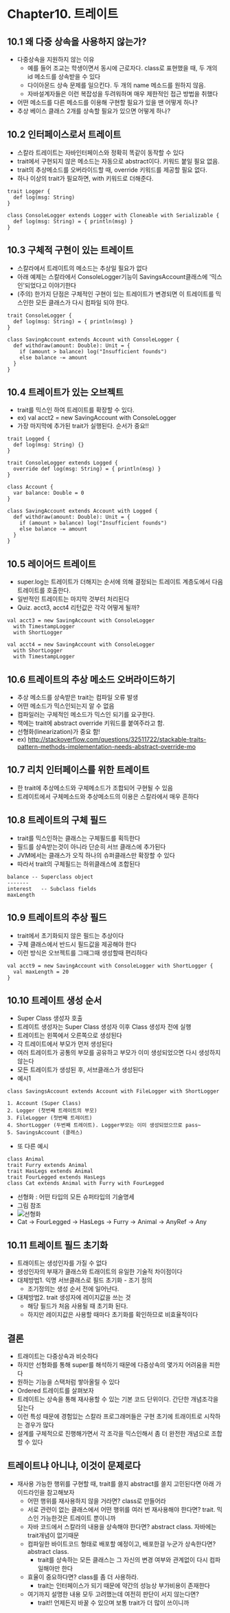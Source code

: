 # Chapter10. 트레이트

## 10.1 왜 다중 상속을 사용하지 않는가?
- 다중상속을 지원하지 않는 이유
    - 예를 들어 조교는 학생이면서 동시에 근로자다. class로 표현했을 때, 두 개의 id 메소드를 상속받을 수 있다
    - 다이아몬드 상속 문제를 일으킨다. 두 개의 name 메소드를 원하지 않음.
    - 자바설계자들은 이런 복잡성을 두려워하며 매우 제한적인 접근 방법을 취했다
- 어떤 메소드를 다른 메소드를 이용해 구현할 필요가 있을 땐 어떻게 하나?
- 추상 베이스 클래스 2개를 상속할 필요가 있으면 어떻게 하나?


## 10.2 인터페이스로서 트레이트
- 스칼라 트레이트는 자바인터페이스와 정확히 똑같이 동작할 수 있다
- trait에서 구현되지 않은 메소드는 자동으로 abstract이다. 키워드 붙일 필요 없음.
- trait의 추상메소드를 오버라이드할 때, override 키워드를 제공할 필요 없다.
- 하나 이상의 trait가 필요하면, with 키워드로 더해준다.
```
trait Logger {
  def log(msg: String)
}

class ConsoleLogger extends Logger with Cloneable with Serializable {
  def log(msg: String) = { println(msg) }
}

```


## 10.3 구체적 구현이 있는 트레이트
- 스칼라에서 트레이트의 메소드는 추상일 필요가 없다
- 아래 예제는 스칼라에서 ConsoleLogger기능이 SavingsAccount클래스에 '믹스인'되었다고 이야기한다
- (주의) 한가지 단점은 구체적인 구현이 있는 트레이트가 변경되면 이 트레이트를 믹스인한 모든 클래스가 다시 컴파일 되야 한다.
```
trait ConsoleLogger {
  def log(msg: String) = { println(msg) }
}

class SavingAccount extends Account with ConsoleLogger {
  def withdraw(amount: Double): Unit = {
    if (amount > balance) log("Insufficient founds")
    else balance -= amount
  }
}
```


## 10.4 트레이트가 있는 오브젝트
- trait를 믹스인 하여 트레이트를 확장할 수 있다.
- ex) val acct2 = new SavingAccount with ConsoleLogger
- 가장 마지막에 추가된 trait가 실행된다. 순서가 중요!!
```
trait Logged {
  def log(msg: String) {}
}

trait ConsoleLogger extends Logged {
  override def log(msg: String) = { println(msg) }
}

class Account {
  var balance: Double = 0
}

class SavingAccount extends Account with Logged {
  def withdraw(amount: Double): Unit = {
    if (amount > balance) log("Insufficient founds")
    else balance -= amount
  }
}
```


## 10.5 레이어드 트레이트
- super.log는 트레이트가 더해지는 순서에 의해 결정되는 트레이트 계층도에서 다음 트레이트를 호출한다.
- 일반적인 트레이트는 마지막 것부터 처리된다
- Quiz. acct3, acct4 리턴값은 각각 어떻게 될까?
```
val acct3 = new SavingAccount with ConsoleLogger
  with TimestampLogger
  with ShortLogger

val acct4 = new SavingAccount with ConsoleLogger
  with ShortLogger
  with TimestampLogger
```


## 10.6 트레이트의 추상 메소드 오버라이드하기
- 추상 메소드를 상속받은 trait는 컴파일 오류 발생
- 어떤 메소드가 믹스인되는지 알 수 없음
- 컴파일러는 구체적인 메소드가 믹스인 되기를 요구한다.
- 책에는 trait에 abstract override 키워드를 붙여주라고 함.
- 선형화(linearization)가 중요 함! 
- ex) http://stackoverflow.com/questions/32511722/stackable-traits-pattern-methods-implementation-needs-abstract-override-mo


## 10.7 리치 인터페이스를 위한 트레이트
- 한 trait에 추상메소드와 구체메소드가 조합되어 구현될 수 있음
- 트레이트에서 구체메소드와 추상메소드의 이용은 스칼라에서 매우 흔하다


## 10.8 트레이트의 구체 필드
- trait를 믹스인하는 클래스는 구체필드를 획득한다
- 필드를 상속받는것이 아니라 단순히 서브 클래스에 추가된다
- JVM에서는 클래스가 오직 하나의 슈퍼클래스만 확장할 수 있다
- 따라서 trait의 구체필드는 하위클래스에 조합된다
```
balance -- Superclass object
-------
interest   -- Subclass fields
maxLength
```


## 10.9 트레이트의 추상 필드
- trait에서 초기화되지 않은 필드는 추상이다
- 구체 클래스에서 반드시 필드값을 제공해야 한다
- 이런 방식은 오브젝트를 그때그때 생성할때 편리하다
```
val acct9 = new SavingAccount with ConsoleLogger with ShortLogger {
  val maxLength = 20
}
```


## 10.10 트레이트 생성 순서
- Super Class 생성자 호출
- 트레이트 생성자는 Super Class 생성자 이후 Class 생성자 전에 실행
- 트레이트는 왼쪽에서 오른쪽으로 생성된다
- 각 트레이트에서 부모가 먼저 생성된다
- 여러 트레이트가 공통의 부모를 공유하고 부모가 이미 생성되었으면 다시 생성하지 않는다
- 모든 트레이트가 생성된 후, 서브클래스가 생성된다
- 예시1
```
class SavingsAccount extends Account with FileLogger with ShortLogger

1. Account (Super Class)
2. Logger (첫번째 트레이트의 부모)
3. FileLogger (첫번째 트레이트)
4. ShortLogger (두번째 트레이트). Logger부모는 이미 생성되었으므로 pass~
5. SavingsAccount (클래스)
```
- 또 다른 예시
```
class Animal
trait Furry extends Animal
trait HasLegs extends Animal
trait FourLegged extends HasLegs
class Cat extends Animal with Furry with FourLegged
```
- 선형화 : 어떤 타입의 모든 슈퍼타입의 기술명세
- 그림 참조 
- ![선형화](https://github.daumkakao.com/Gift/study-scala/blob/master/src/main/scala/ScalafortheImpatient/ch10/Cat%20%E1%84%8F%E1%85%B3%E1%86%AF%E1%84%85%E1%85%A2%E1%84%89%E1%85%B3%E1%84%8B%E1%85%B4%20%E1%84%89%E1%85%A1%E1%86%BC%E1%84%89%E1%85%A9%E1%86%A8%20%E1%84%80%E1%85%A8%E1%84%8E%E1%85%B3%E1%86%BC%E1%84%80%E1%85%AA%20%E1%84%89%E1%85%A5%E1%86%AB%E1%84%92%E1%85%A7%E1%86%BC%E1%84%92%E1%85%AA.png?raw=true)
- Cat -> FourLegged -> HasLegs -> Furry -> Animal -> AnyRef -> Any
    
    
## 10.11 트레이트 필드 초기화
- 트래이트는 생성인자를 가질 수 없다
- 생성인자의 부재가 클래스와 트래이트의 유일한 기술적 차이점이다
- 대체방법1. 익명 서브클래스로 필드 초기화 - 조기 정의
    - 조기정의는 생성 순서 전에 일어난다.
- 대체방법2. trait 생성자에 레이지값을 쓰는 것
    - 해당 필드가 처음 사용될 때 초기화 된다.
    - 하지만 레이지값은 사용할 때마다 초기화를 확인하므로 비효율적이다
    

## 결론
- 트래이트는 다중상속과 비슷하다
- 하지만 선형화를 통해 super를 해석하기 때문에 다중상속의 몇가지 어려움을 피한다
- 원하는 기능을 스택처럼 쌓아올릴 수 있다
- Ordered 트레이트를 살펴보자
- 트레이트는 상속을 통해 재사용할 수 있는 기본 코드 단위이다. 간단한 개념조각을 담는다
- 이런 특성 때문에 경험있는 스칼라 프로그래머들은 구현 초기에 트래이트로 시작하는 경우가 많다
- 설계를 구체적으로 진행해가면서 각 조각을 믹스인해서 좀 더 완전한 개념으로 조합할 수 있다

## 트레이트냐 아니냐, 이것이 문제로다
- 재사용 가능한 행위를 구현할 때, trait를 쓸지 abstract를 쓸지 고민된다면 아래 가이드라인을 참고해보자
    - 어떤 행위를 재사용하지 않을 거라면? class로 만들어라
    - 서로 관련이 없는 클래스에서 어떤 행위를 여러 번 재사용해야 한다면? trait. 믹스인 가능한것은 트레이트 뿐이니까
    - 자바 코드에서 스칼라의 내용을 상속해야 한다면? abstract class. 자바에는 trait개념이 없기때문
    - 컴파일한 바이트코드 형태로 배포할 예정이고, 배포한걸 누군가 상속한다면? abstract class.
        - trait를 상속하는 모든 클래스는 그 자신의 변경 여부와 관계없이 다시 컴파일해야만 한다
    - 효율이 중요하다면? class를 좀 더 사용하라. 
        - trait는 인터페이스가 되기 때문에 약간의 성능상 부가비용이 존재한다
    - 여기까지 설명한 내용 모두 고려했는데 여전히 판단이 서지 않는다면?
        - trait!! 언제든지 바꿀 수 있으며 보통 trait가 더 많이 쓰이니까
    
